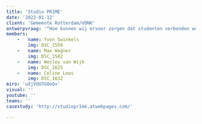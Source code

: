 ```yaml
---
title: 'Studio PR1ME'
date: '2022-01-12'
client: 'Gemeente Rotterdam/VONK'
ontwerpvraag: '“Hoe kunnen wij ervoor zorgen dat studenten verbonden worden met de verschillende innovatiehubs?'
members:
    -   name: Yvon Swinkels
        img: DSC_1559
    -   name: Max Wagner
        img: DSC_1582
    -   name: Wesley van Wijk
        img: DSC_1625
    -   name: Celine Loos
        img: DSC_1632
miro: 'uXjVOU7G0oQ='
visual: ''
youtube: ''
teams: ''
casestudy: 'http://studiopr1me.atwebpages.com/'

---
```



 

